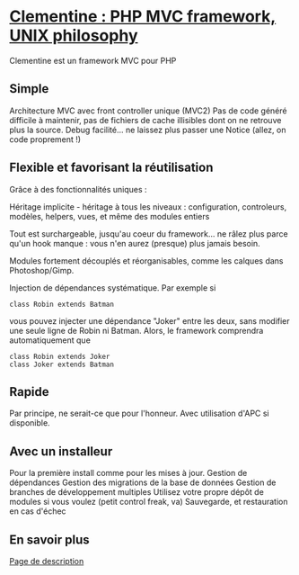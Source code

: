 [Clementine : PHP MVC framework, UNIX philosophy](http://clementine.quai13.com/)
====================

Clementine est un framework MVC pour PHP

Simple
---
Architecture MVC avec front controller unique (MVC2)
Pas de code généré difficile à maintenir, pas de fichiers de cache illisibles dont on ne retrouve plus la source.
Debug facilité... ne laissez plus passer une Notice (allez, on code proprement !)

Flexible et favorisant la réutilisation
---
Grâce à des fonctionnalités uniques :

Héritage implicite - héritage à tous les niveaux : configuration, controleurs, modèles, helpers, vues, et même des modules entiers

Tout est surchargeable, jusqu'au coeur du framework... ne râlez plus parce qu'un hook manque : vous n'en aurez (presque) plus jamais besoin.

Modules fortement découplés et réorganisables, comme les calques dans Photoshop/Gimp. 

Injection de dépendances systématique. Par exemple si 

    class Robin extends Batman
    
vous pouvez injecter une dépendance "Joker" entre les deux, sans modifier une seule ligne de Robin ni Batman. Alors, le framework comprendra automatiquement que 

    class Robin extends Joker
    class Joker extends Batman


Rapide
---
Par principe, ne serait-ce que pour l'honneur. Avec utilisation d'APC si disponible.

Avec un installeur
---
Pour la première install comme pour les mises à jour. 
Gestion de dépendances
Gestion des migrations de la base de données
Gestion de branches de développement multiples
Utilisez votre propre dépôt de modules si vous voulez (petit control freak, va)
Sauvegarde, et restauration en cas d'échec

En savoir plus
---
[Page de description](http://clementine.quai13.com/)
